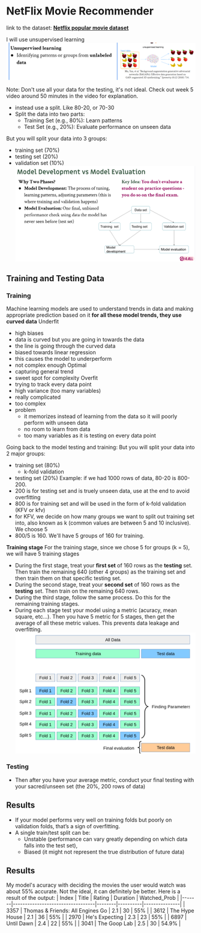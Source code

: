 # NetFlix Movie Recommender

link to the dataset: **[Netflix popular movie dataset](https://www.kaggle.com/datasets/narayan63/netflix-popular-movies-dataset)**

I will use unsupervised learning
![unsupervised learning](image1.png)

Note: Don't use all your data for the testing, it's not ideal. Check out week 5 video around 50 minutes in the video for explanation.
- instead use a split. Like 80-20, or 70-30
- Split the data into two parts:
    - Training Set (e.g., 80%): Learn patterns
    - Test Set (e.g., 20%): Evaluate performance on unseen data

But you will split your data into 3 groups:
- training set (70%)
- testing set (20%)
- validation set (10%)
![model dev vs. model eval](image2.png)


## **Training and Testing Data**
### Training
Machine learning models are used to understand trends in data and making appropriate prediction based on it
**for all these model trends, they use curved data**
Underfit
- high biases
- data is curved but you are going in towards the data
- the line is going through the curved data
- biased towards linear regression
- this causes the model to underperform
- not complex enough
Optimal
- capturing general trend
- sweet spot for complexity
Overfit
- trying to track every data point
- high variance (too many variables)
- really complicated
- too complex
- problem
    - it memorizes instead of learning from the data so it will poorly perform with unseen data
    - no room to learn from data
    - too many variables as it is testing on every data point
    

Going back to the model testing and training:
But you will split your data into 2 major groups:
- training set (80%)
    - k-fold validation
- testing set (20%)
Example:
if we had 1000 rows of data, 80-20 is 800-200.
- 200 is for testing set and is truely unseen data, use at the end to avoid overfitting
- 800 is for training set and will be used in the form of k-fold validation (KFV or kfv)
- for KFV, we decide on how many groups we want to split out training set into, also known as k (common values are between 5 and 10 inclusive). We choose 5
- 800/5 is 160. We'll have 5 groups of 160 for training.

**Training stage**
For the training stage, since we chose 5 for groups (k = 5), we will have 5 training stages
- During the first stage, treat your **first set** of 160 rows as the **testing** set. Then train the remaining 640 (other 4 groups) as the training set and then train them on that specific testing set.
- During the second stage, treat your **second set** of 160 rows as the **testing** set. Then train on the remaining 640 rows.
- During the third stage, follow the same process. Do this for the remaining training stages.
- During each stage test your model using a metric (acuracy, mean square, etc...). Then you have 5 metric for 5 stages, then get the average of all these metric values. This prevents data leakage and overfitting.
![k-cross validation](image3.png)

### Testing
- Then after you have your average metric, conduct your final testing with your sacred/unseen set (the 20%, 200 rows of data)

## **Results**
- If your model performs very well on training folds but poorly on validation folds, that’s a sign of overfitting.
- A single train/test split can be:
    - Unstable (performance can vary greatly depending on which data falls into the test set),
    - Biased (it might not represent the true distribution of future data)


## Results
My model's acuracy with deciding the movies the user would watch was about 55% accurate. Not the ideal, it can definitely be better.
Here is a result of the output:
| Index | Title                            | Rating | Duration | Watched_Prob |
|-------|----------------------------------|--------|----------|---------------|
| 3357  | Thomas & Friends: All Engines Go | 2.1    | 30       | 55%           |
| 3612  | The Hype House                   | 2.1    | 36       | 55%           |
| 2970  | He's Expecting                   | 2.3    | 23       | 55%           |
| 6897  | Until Dawn                       | 2.4    | 22       | 55%           |
| 3041  | The Goop Lab                     | 2.5    | 30       | 54.9%         |

